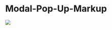 # Modal-Pop-Up-Markup
![](https://user-images.githubusercontent.com/34041465/157230362-b293b0aa-9981-413d-bb43-8bd4710620b4.gif)
